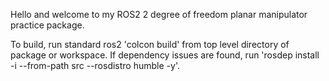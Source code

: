Hello and welcome to my ROS2 2 degree of freedom planar manipulator practice package. 

To build, run standard ros2 'colcon build' from top level directory of package or workspace.
If dependency issues are found, run 'rosdep install -i --from-path src --rosdistro humble -y'.
